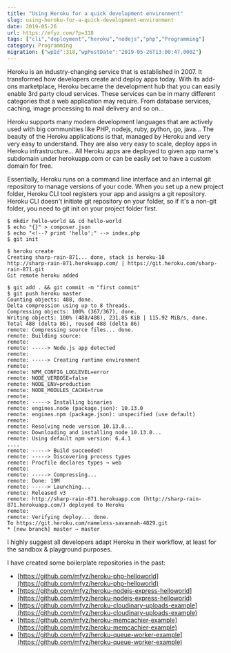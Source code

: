 ```yaml
---
title: "Using Heroku for a quick development environment"
slug: using-heroku-for-a-quick-development-environment
date: 2019-05-26
url: https://mfyz.com/?p=318
tags: ["cli","deployment","heroku","nodejs","php","Programming"]
category: Programming
migration: {"wpId":318,"wpPostDate":"2019-05-26T13:00:47.000Z"}
---
```


Heroku is an industry-changing service that is established in 2007. It transformed how developers create and deploy apps today. With its add-ons marketplace, Heroku became the development hub that you can easily enable 3rd party cloud services. These services can be in many different categories that a web application may require. From database services, caching, image processing to mail delivery and so on...

Heroku supports many modern development languages that are actively used with big communities like PHP, nodejs, ruby, python, go, java... The beauty of the Heroku applications is that, managed by Heroku and very very easy to understand. They are also very easy to scale, deploy apps in Heroku infrastructure... All Heroku apps are deployed to given app name's subdomain under herokuapp.com or can be easily set to have a custom domain for free.

Essentially, Heroku runs on a command line interface and an internal git repository to manage versions of your code. When you set up a new project folder, Heroku CLI tool registers your app and assigns a git repository. Heroku CLI doesn't initiate git repository on your folder, so if it's a non-git folder, you need to git init on your project folder first.

```
$ mkdir hello-world && cd hello-world
$ echo "{}" > composer.json
$ echo "<!--? print 'hello';" --> index.php
$ git init

$ heroku create
Creating sharp-rain-871... done, stack is heroku-18
http://sharp-rain-871.herokuapp.com/ | https://git.heroku.com/sharp-rain-871.git
Git remote heroku added

$ git add . && git commit -m "first commit"
$ git push heroku master
Counting objects: 488, done.
Delta compression using up to 8 threads.
Compressing objects: 100% (367/367), done.
Writing objects: 100% (488/488), 231.85 KiB | 115.92 MiB/s, done.
Total 488 (delta 86), reused 488 (delta 86)
remote: Compressing source files... done.
remote: Building source:
remote:
remote: -----> Node.js app detected
remote:
remote: -----> Creating runtime environment
remote:
remote: NPM_CONFIG_LOGLEVEL=error
remote: NODE_VERBOSE=false
remote: NODE_ENV=production
remote: NODE_MODULES_CACHE=true
remote:
remote: -----> Installing binaries
remote: engines.node (package.json): 10.13.0
remote: engines.npm (package.json): unspecified (use default)
remote:
remote: Resolving node version 10.13.0...
remote: Downloading and installing node 10.13.0...
remote: Using default npm version: 6.4.1
....
remote: -----> Build succeeded!
remote: -----> Discovering process types
remote: Procfile declares types → web
remote:
remote: -----> Compressing...
remote: Done: 19M
remote: -----> Launching...
remote: Released v3
remote: http://sharp-rain-871.herokuapp.com (http://sharp-rain-871.herokuapp.com/) deployed to Heroku
remote:
remote: Verifying deploy... done.
To https://git.heroku.com/nameless-savannah-4829.git
* [new branch] master → master
```

I highly suggest all developers adapt Heroku in their workflow, at least for the sandbox & playground purposes.

I have created some boilerplate repositories in the past:

*   [https://github.com/mfyz/heroku-php-helloworld](https://github.com/mfyz/heroku-php-helloworld)
*   [https://github.com/mfyz/heroku-nodejs-express-helloworld](https://github.com/mfyz/heroku-nodejs-express-helloworld)
*   [https://github.com/mfyz/heroku-cloudinary-uploads-example](https://github.com/mfyz/heroku-cloudinary-uploads-example)
*   [https://github.com/mfyz/heroku-memcachier-example](https://github.com/mfyz/heroku-memcachier-example)
*   [https://github.com/mfyz/heroku-queue-worker-example](https://github.com/mfyz/heroku-queue-worker-example)